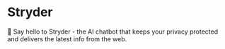 # Stryder
🤖 Say hello to Stryder - the AI chatbot that keeps your privacy protected and delivers the latest info from the web.
